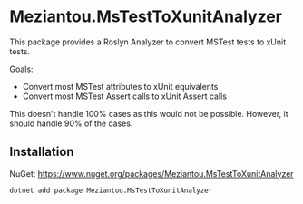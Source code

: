 # Meziantou.MsTestToXunitAnalyzer

This package provides a Roslyn Analyzer to convert MSTest tests to xUnit tests.

Goals:
- Convert most MSTest attributes to xUnit equivalents
- Convert most MSTest Assert calls to xUnit Assert calls

This doesn't handle 100% cases as this would not be possible. However, it should handle 90% of the cases.

## Installation

NuGet: https://www.nuget.org/packages/Meziantou.MsTestToXunitAnalyzer

```
dotnet add package Meziantou.MsTestToXunitAnalyzer
```